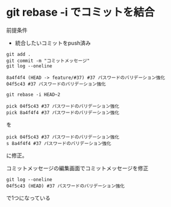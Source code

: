 # git rebase -i でコミットを結合

前提条件

- 統合したいコミットをpush済み

```git 
git add .
git commit -m "コミットメッセージ"
git log --oneline
```

    8a4f4f4 (HEAD -> feature/#37) #37 パスワードのバリデーション強化
    04f5c43 #37 パスワードのバリデーション強化

    git rebase -i HEAD~2

    pick 04f5c43 #37 パスワードのバリデーション強化
    pick 8a4f4f4 #37 パスワードのバリデーション強化

を

    pick 04f5c43 #37 パスワードのバリデーション強化
    s 8a4f4f4 #37 パスワードのバリデーション強化

に修正。

コミットメッセージの編集画面でコミットメッセージを修正

```git
git log --oneline
04f5c43 (HEAD) #37 パスワードのバリデーション強化
```
で1つになっている